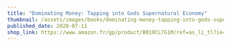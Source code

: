 ```yaml
---
title: "Dominating Money: Tapping into Gods Supernatural Economy"
thumbnail: /assets/images/books/dominating-money-tapping-into-gods-supernatural-economy.jpg
published_date: 2020-07-11
shop_link: https://www.amazon.fr/gp/product/B010CL7G1M/ref=as_li_tl?ie=UTF8&camp=1642&creative=6746&creativeASIN=B010CL7G1M&linkCode=as2&tag=aliapourvous-21&linkId=2119ebe33f623cea57936a574a5fd008
---
```

